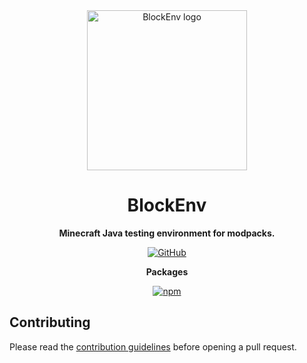 <div align="center">

<a href="https://blockenv.jaronline.dev">
    <img width="256" src="https://blockenv.jaronline.dev/img/logo.svg" alt="BlockEnv logo">
</a>

# BlockEnv

**Minecraft Java testing environment for modpacks.**

[![GitHub](https://img.shields.io/github/license/jaronline/blockenv)](https://github.com/jaronline/blockenv/blob/main/LICENSE)

**Packages**

[![npm](https://img.shields.io/npm/v/@jaronline/blockenv?color=crimson&logo=npm&style=flat-square&label=@jaronline/blockenv)](https://www.npmjs.com/package/@jaronline/blockenv)

</div>

## Contributing

Please read the [contribution guidelines](https://github.com/Jaronline/.github/blob/main/.github/CONTRIBUTING.md) before opening a pull request.
